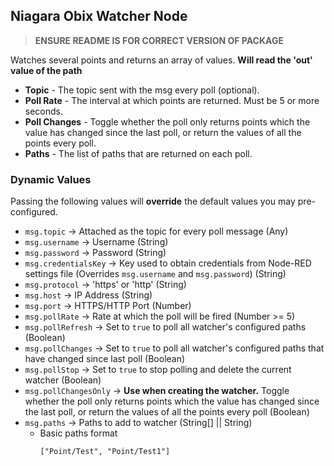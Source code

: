 ## Niagara Obix Watcher Node

> **ENSURE README IS FOR CORRECT VERSION OF PACKAGE**

Watches several points and returns an array of values. **Will read the 'out' value of the path**

- **Topic** - The topic sent with the msg every poll (optional).
- **Poll Rate** - The interval at which points are returned. Must be 5 or more seconds.
- **Poll Changes** - Toggle whether the poll only returns points which the value has changed since the last poll, or return the values of all the points every poll.
- **Paths** - The list of paths that are returned on each poll.

### Dynamic Values

Passing the following values will **override** the default values you may pre-configured.

- `msg.topic` -> Attached as the topic for every poll message (Any)
- `msg.username` -> Username (String)
- `msg.password` -> Password (String)
- `msg.credentialsKey` -> Key used to obtain credentials from Node-RED settings file (Overrides `msg.username` and `msg.password`) (String)
- `msg.protocol` -> 'https' or 'http' (String)
- `msg.host` -> IP Address (String)
- `msg.port` -> HTTPS/HTTP Port (Number)
- `msg.pollRate` -> Rate at which the poll will be fired (Number >= 5)
- `msg.pollRefresh` -> Set to `true` to poll all watcher's configured paths (Boolean)
- `msg.pollChanges` -> Set to `true` to poll all watcher's configured paths that have changed since last poll (Boolean)
- `msg.pollStop` -> Set to `true` to stop polling and delete the current watcher (Boolean)
- `msg.pollChangesOnly` -> **Use when creating the watcher.** Toggle whether the poll only returns points which the value has changed since the last poll, or return the values of all the points every poll (Boolean)
- `msg.paths` -> Paths to add to watcher (String[] || String)
  - Basic paths format
    ```
    ["Point/Test", "Point/Test1"]
    ```
